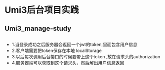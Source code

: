 # Umi3后台项目实践
## Umi3_manage-study

## 
- 1.当登录成功之后服务器会返回一个jwt的token,里面包含用户信息
- 2.客户端需要把token保存在本地 localStorage
- 3.以后每次调用后台接口的时候要带上这个token ,放在请求头的authorization
- 4.服务器端可以获取到这个请求头，然后解出用户信息返回